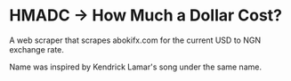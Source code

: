 # HMADC -> How Much a Dollar Cost?

A web scraper that scrapes abokifx.com for the current USD to NGN exchange rate.

Name was inspired by Kendrick Lamar's song under the same name.

